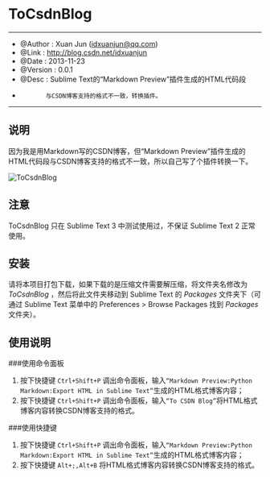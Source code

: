 ToCsdnBlog
==========

-------------------------------------------------------------------------------

* @Author  : Xuan Jun (idxuanjun@qq.com)
* @Link    : http://blog.csdn.net/idxuanjun
* @Date    : 2013-11-23
* @Version : 0.0.1
* @Desc    : Sublime Text的“Markdown Preview”插件生成的HTML代码段
*            与CSDN博客支持的格式不一致，转换插件。

-------------------------------------------------------------------------------

说明
------------------
因为我是用Markdown写的CSDN博客，但“Markdown Preview”插件生成的HTML代码段与CSDN博客支持的格式不一致，所以自己写了个插件转换一下。

![ToCsdnBlog](https://github.com/idxuanjun/ToCsdnBlog)

注意
----
ToCsdnBlog 只在 Sublime Text 3 中测试使用过，不保证 Sublime Text 2 正常使用。

安装
----
请将本项目打包下载，如果下载的是压缩文件需要解压缩，将文件夹名修改为 *ToCsdnBlog* ，然后将此文件夹移动到 Sublime Text 的 *Packages* 文件夹下（可通过 Sublime Text 菜单中的 Preferences > Browse Packages 找到 *Packages* 文件夹）。


使用说明
--------

###使用命令面板
1. 按下快捷键 `Ctrl+Shift+P` 调出命令面板，输入`“Markdown Preview:Python Markdown:Export HTML in Sublime Text”`生成的HTML格式博客内容；
2. 按下快捷键 `Ctrl+Shift+P` 调出命令面板，输入`“To CSDN Blog”`将HTML格式博客内容转换CSDN博客支持的格式。

###使用快捷键
1. 按下快捷键 `Ctrl+Shift+P` 调出命令面板，输入`“Markdown Preview:Python Markdown:Export HTML in Sublime Text”`生成的HTML格式博客内容；
2. 按下快捷键 `Alt+;,Alt+B` 将HTML格式博客内容转换CSDN博客支持的格式。